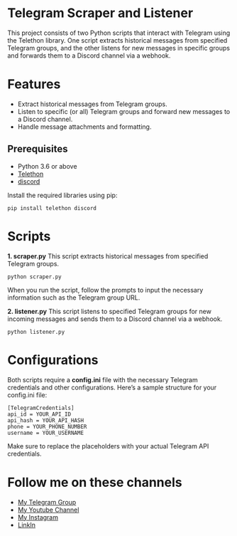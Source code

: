 # Telegram Scraper and Listener

This project consists of two Python scripts that interact with Telegram using the Telethon library. One script extracts historical messages from specified Telegram groups, and the other listens for new messages in specific groups and forwards them to a Discord channel via a webhook.

# Features
- Extract historical messages from Telegram groups.
- Listen to specific (or all) Telegram groups and forward new messages to a Discord channel.
- Handle message attachments and formatting.

## Prerequisites
- Python 3.6 or above
- [Telethon](https://docs.telethon.dev/en/latest/)
- [discord](https://discordpy.readthedocs.io/en/stable/)

Install the required libraries using pip:
```
pip install telethon discord
```

# Scripts
**1. scraper.py**
This script extracts historical messages from specified Telegram groups.
```
python scraper.py
```
When you run the script, follow the prompts to input the necessary information such as the Telegram group URL.

**2. listener.py**
This script listens to specified Telegram groups for new incoming messages and sends them to a Discord channel via a webhook.
```
python listener.py
```

# Configurations
Both scripts require a **config.ini** file with the necessary Telegram credentials and other configurations. Here’s a sample structure for your config.ini file:
```
[TelegramCredentials]
api_id = YOUR_API_ID
api_hash = YOUR_API_HASH
phone = YOUR_PHONE_NUMBER
username = YOUR_USERNAME
```
Make sure to replace the placeholders with your actual Telegram API credentials.

# Follow me on these channels
- [My Telegram Group](https://t.me/pythonowreneli)
- [My Youtube Channel](https://www.youtube.com/@MekanJuma/videos)
- [My Instagram](https://www.instagram.com/jumaevmekan/)
- [LinkIn](https://www.linkedin.com/in/mekan-jumayev/)
